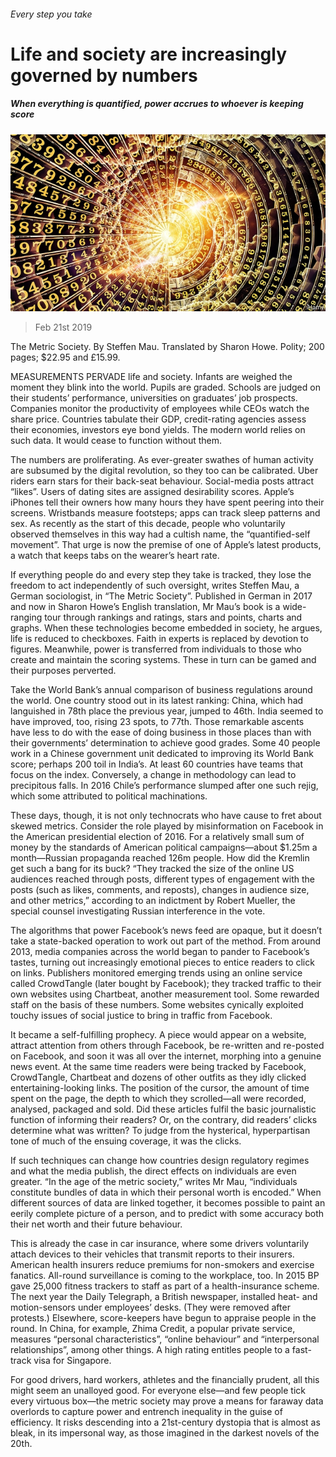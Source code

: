 ###### Every step you take

# Life and society are increasingly governed by numbers 

##### When everything is quantified, power accrues to whoever is keeping score 

![image](images/20190223_BKP003_0.jpg) 

> Feb 21st 2019 

The Metric Society. By Steffen Mau. Translated by Sharon Howe. Polity; 200 pages; $22.95 and £15.99. 

MEASUREMENTS PERVADE life and society. Infants are weighed the moment they blink into the world. Pupils are graded. Schools are judged on their students’ performance, universities on graduates’ job prospects. Companies monitor the productivity of employees while CEOs watch the share price. Countries tabulate their GDP, credit-rating agencies assess their economies, investors eye bond yields. The modern world relies on such data. It would cease to function without them. 

The numbers are proliferating. As ever-greater swathes of human activity are subsumed by the digital revolution, so they too can be calibrated. Uber riders earn stars for their back-seat behaviour. Social-media posts attract “likes”. Users of dating sites are assigned desirability scores. Apple’s iPhones tell their owners how many hours they have spent peering into their screens. Wristbands measure footsteps; apps can track sleep patterns and sex. As recently as the start of this decade, people who voluntarily observed themselves in this way had a cultish name, the “quantified-self movement”. That urge is now the premise of one of Apple’s latest products, a watch that keeps tabs on the wearer’s heart rate. 

If everything people do and every step they take is tracked, they lose the freedom to act independently of such oversight, writes Steffen Mau, a German sociologist, in “The Metric Society”. Published in German in 2017 and now in Sharon Howe’s English translation, Mr Mau’s book is a wide-ranging tour through rankings and ratings, stars and points, charts and graphs. When these technologies become embedded in society, he argues, life is reduced to checkboxes. Faith in experts is replaced by devotion to figures. Meanwhile, power is transferred from individuals to those who create and maintain the scoring systems. These in turn can be gamed and their purposes perverted. 

Take the World Bank’s annual comparison of business regulations around the world. One country stood out in its latest ranking: China, which had languished in 78th place the previous year, jumped to 46th. India seemed to have improved, too, rising 23 spots, to 77th. Those remarkable ascents have less to do with the ease of doing business in those places than with their governments’ determination to achieve good grades. Some 40 people work in a Chinese government unit dedicated to improving its World Bank score; perhaps 200 toil in India’s. At least 60 countries have teams that focus on the index. Conversely, a change in methodology can lead to precipitous falls. In 2016 Chile’s performance slumped after one such rejig, which some attributed to political machinations. 

These days, though, it is not only technocrats who have cause to fret about skewed metrics. Consider the role played by misinformation on Facebook in the American presidential election of 2016. For a relatively small sum of money by the standards of American political campaigns—about $1.25m a month—Russian propaganda reached 126m people. How did the Kremlin get such a bang for its buck? “They tracked the size of the online US audiences reached through posts, different types of engagement with the posts (such as likes, comments, and reposts), changes in audience size, and other metrics,” according to an indictment by Robert Mueller, the special counsel investigating Russian interference in the vote. 

The algorithms that power Facebook’s news feed are opaque, but it doesn’t take a state-backed operation to work out part of the method. From around 2013, media companies across the world began to pander to Facebook’s tastes, turning out increasingly emotional pieces to entice readers to click on links. Publishers monitored emerging trends using an online service called CrowdTangle (later bought by Facebook); they tracked traffic to their own websites using Chartbeat, another measurement tool. Some rewarded staff on the basis of these numbers. Some websites cynically exploited touchy issues of social justice to bring in traffic from Facebook. 

It became a self-fulfilling prophecy. A piece would appear on a website, attract attention from others through Facebook, be re-written and re-posted on Facebook, and soon it was all over the internet, morphing into a genuine news event. At the same time readers were being tracked by Facebook, CrowdTangle, Chartbeat and dozens of other outfits as they idly clicked entertaining-looking links. The position of the cursor, the amount of time spent on the page, the depth to which they scrolled—all were recorded, analysed, packaged and sold. Did these articles fulfil the basic journalistic function of informing their readers? Or, on the contrary, did readers’ clicks determine what was written? To judge from the hysterical, hyperpartisan tone of much of the ensuing coverage, it was the clicks. 

If such techniques can change how countries design regulatory regimes and what the media publish, the direct effects on individuals are even greater. “In the age of the metric society,” writes Mr Mau, “individuals constitute bundles of data in which their personal worth is encoded.” When different sources of data are linked together, it becomes possible to paint an eerily complete picture of a person, and to predict with some accuracy both their net worth and their future behaviour. 

This is already the case in car insurance, where some drivers voluntarily attach devices to their vehicles that transmit reports to their insurers. American health insurers reduce premiums for non-smokers and exercise fanatics. All-round surveillance is coming to the workplace, too. In 2015 BP gave 25,000 fitness trackers to staff as part of a health-insurance scheme. The next year the Daily Telegraph, a British newspaper, installed heat- and motion-sensors under employees’ desks. (They were removed after protests.) Elsewhere, score-keepers have begun to appraise people in the round. In China, for example, Zhima Credit, a popular private service, measures “personal characteristics”, “online behaviour” and “interpersonal relationships”, among other things. A high rating entitles people to a fast-track visa for Singapore. 

For good drivers, hard workers, athletes and the financially prudent, all this might seem an unalloyed good. For everyone else—and few people tick every virtuous box—the metric society may prove a means for faraway data overlords to capture power and entrench inequality in the guise of efficiency. It risks descending into a 21st-century dystopia that is almost as bleak, in its impersonal way, as those imagined in the darkest novels of the 20th. 

